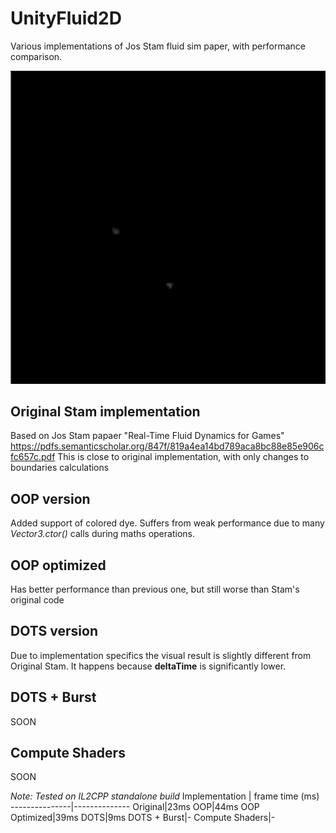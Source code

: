 # UnityFluid2D
 Various implementations of Jos Stam fluid sim paper, with performance comparison.

 ![Sim](demo.gif?raw=True)

## Original Stam implementation
Based on Jos Stam papaer "Real-Time Fluid Dynamics for Games"
https://pdfs.semanticscholar.org/847f/819a4ea14bd789aca8bc88e85e906cfc657c.pdf
This is close to original implementation, with only changes to boundaries calculations

## OOP version
Added support of colored dye. 
Suffers from weak performance due to many *Vector3.ctor()* calls during maths operations.

## OOP optimized
Has better performance than previous one, but still worse than Stam's original code

## DOTS version
Due to implementation specifics the visual result is slightly different from Original Stam. It happens because **deltaTime** is significantly lower. 

## DOTS + Burst
SOON

## Compute Shaders
SOON

*Note: Tested on IL2CPP standalone build*
Implementation | frame time (ms)
---------------|--------------
Original|23ms
OOP|44ms
OOP Optimized|39ms
DOTS|9ms
DOTS + Burst|-
Compute Shaders|-
